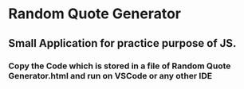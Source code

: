 # Random Quote Generator

## Small Application for practice purpose of JS.

### Copy the Code which is stored in a file of Random Quote Generator.html and run on VSCode or any other IDE

[](img/SS.png)